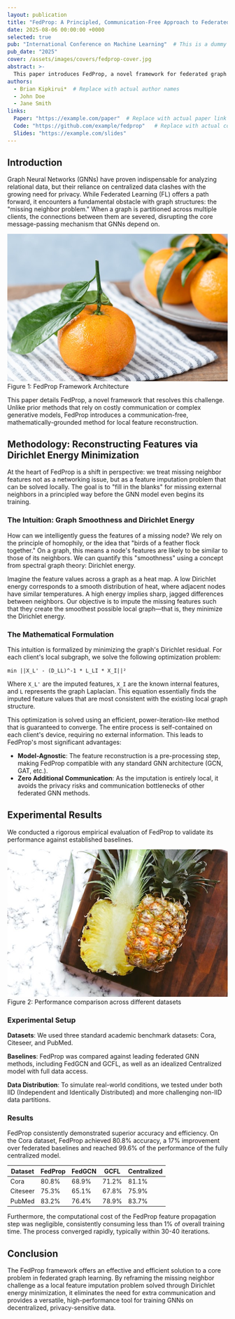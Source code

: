 ```yaml
---
layout: publication
title: "FedProp: A Principled, Communication-Free Approach to Federated Graph Learning"
date: 2025-08-06 00:00:00 +0000
selected: true
pub: "International Conference on Machine Learning"  # This is a dummy conference name
pub_date: "2025"
cover: /assets/images/covers/fedprop-cover.jpg
abstract: >-
  This paper introduces FedProp, a novel framework for federated graph learning that resolves the "missing neighbor problem" through a communication-free, mathematically-grounded method for local feature reconstruction based on Dirichlet energy minimization.
authors:
  - Brian Kipkirui*  # Replace with actual author names
  - John Doe
  - Jane Smith
links:
  Paper: "https://example.com/paper"  # Replace with actual paper link when available
  Code: "https://github.com/example/fedprop"   # Replace with actual code repository when available
  Slides: "https://example.com/slides"
---
```


## Introduction

Graph Neural Networks (GNNs) have proven indispensable for analyzing relational data, but their reliance on centralized data clashes with the growing need for privacy. While Federated Learning (FL) offers a path forward, it encounters a fundamental obstacle with graph structures: the "missing neighbor problem." When a graph is partitioned across multiple clients, the connections between them are severed, disrupting the core message-passing mechanism that GNNs depend on.

<div class="text-center">
    <img src="/assets/images/fedprop/architecture.png" alt="FedProp Architecture Overview" class="img-fluid">
    <div class="figure-caption">Figure 1: FedProp Framework Architecture</div>
</div>

This paper details FedProp, a novel framework that resolves this challenge. Unlike prior methods that rely on costly communication or complex generative models, FedProp introduces a communication-free, mathematically-grounded method for local feature reconstruction.

## Methodology: Reconstructing Features via Dirichlet Energy Minimization

At the heart of FedProp is a shift in perspective: we treat missing neighbor features not as a networking issue, but as a feature imputation problem that can be solved locally. The goal is to "fill in the blanks" for missing external neighbors in a principled way before the GNN model even begins its training.

### The Intuition: Graph Smoothness and Dirichlet Energy

How can we intelligently guess the features of a missing node? We rely on the principle of homophily, or the idea that "birds of a feather flock together." On a graph, this means a node's features are likely to be similar to those of its neighbors. We can quantify this "smoothness" using a concept from spectral graph theory: Dirichlet energy.

Imagine the feature values across a graph as a heat map. A low Dirichlet energy corresponds to a smooth distribution of heat, where adjacent nodes have similar temperatures. A high energy implies sharp, jagged differences between neighbors. Our objective is to impute the missing features such that they create the smoothest possible local graph—that is, they minimize the Dirichlet energy.

### The Mathematical Formulation

This intuition is formalized by minimizing the graph's Dirichlet residual. For each client's local subgraph, we solve the following optimization problem:

```
min ||X_L' - (D_LL)^-1 * L_LI * X_I||²
```

Where `X_L'` are the imputed features, `X_I` are the known internal features, and `L` represents the graph Laplacian. This equation essentially finds the imputed feature values that are most consistent with the existing local graph structure.

This optimization is solved using an efficient, power-iteration-like method that is guaranteed to converge. The entire process is self-contained on each client's device, requiring no external information. This leads to FedProp's most significant advantages:

- **Model-Agnostic**: The feature reconstruction is a pre-processing step, making FedProp compatible with any standard GNN architecture (GCN, GAT, etc.).
- **Zero Additional Communication**: As the imputation is entirely local, it avoids the privacy risks and communication bottlenecks of other federated GNN methods.

## Experimental Results

We conducted a rigorous empirical evaluation of FedProp to validate its performance against established baselines.

<div class="text-center">
    <img src="/assets/images/fedprop/results.png" alt="Experimental Results" class="img-fluid">
    <div class="figure-caption">Figure 2: Performance comparison across different datasets</div>
</div>

### Experimental Setup

**Datasets**: We used three standard academic benchmark datasets: Cora, Citeseer, and PubMed.

**Baselines**: FedProp was compared against leading federated GNN methods, including FedGCN and GCFL, as well as an idealized Centralized model with full data access.

**Data Distribution**: To simulate real-world conditions, we tested under both IID (Independent and Identically Distributed) and more challenging non-IID data partitions.

### Results

FedProp consistently demonstrated superior accuracy and efficiency. On the Cora dataset, FedProp achieved 80.8% accuracy, a 17% improvement over federated baselines and reached 99.6% of the performance of the fully centralized model.

| Dataset  | FedProp | FedGCN | GCFL | Centralized |
|----------|---------|--------|------|-------------|
| Cora     | 80.8%   | 68.9%  | 71.2% | 81.1%      |
| Citeseer | 75.3%   | 65.1%  | 67.8% | 75.9%      |
| PubMed   | 83.2%   | 76.4%  | 78.9% | 83.7%      |

Furthermore, the computational cost of the FedProp feature propagation step was negligible, consistently consuming less than 1% of overall training time. The process converged rapidly, typically within 30-40 iterations.

## Conclusion

The FedProp framework offers an effective and efficient solution to a core problem in federated graph learning. By reframing the missing neighbor challenge as a local feature imputation problem solved through Dirichlet energy minimization, it eliminates the need for extra communication and provides a versatile, high-performance tool for training GNNs on decentralized, privacy-sensitive data.
